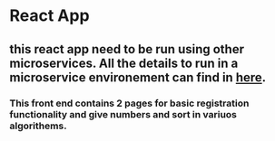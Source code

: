 # React App
## this react app need to be run using other microservices. All the details to run in a microservice environement can find in [here](https://github.com/KMjanith/SR-service-runner/blob/main/Readme.md). 
### This front end contains 2 pages for basic registration functionality and give numbers and sort in variuos algorithems. 
